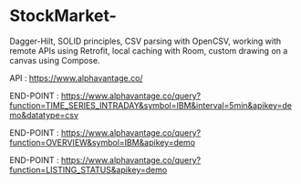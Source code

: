 # StockMarket-
Dagger-Hilt, SOLID principles, CSV parsing with OpenCSV, working with remote APIs using Retrofit, local caching with Room, custom drawing on a canvas using Compose.



API : https://www.alphavantage.co/

END-POINT : https://www.alphavantage.co/query?function=TIME_SERIES_INTRADAY&symbol=IBM&interval=5min&apikey=demo&datatype=csv

END-POINT : https://www.alphavantage.co/query?function=OVERVIEW&symbol=IBM&apikey=demo

END-POINT : https://www.alphavantage.co/query?function=LISTING_STATUS&apikey=demo
